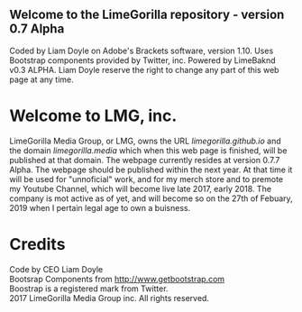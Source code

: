 ## Welcome to the LimeGorilla repository - version 0.7 Alpha
Coded by Liam Doyle on Adobe's Brackets software, version 1.10. Uses Bootstrap components provided by Twitter, inc. Powered by LimeBaknd v0.3 ALPHA. Liam Doyle reserve the right to change any part of this web page at any time.
# Welcome to LMG, inc.
LimeGorilla Media Group, or LMG, owns the URL <i>limegorilla.github.io</i> and the domain <i>limegorilla.media</i> which when this web page is finished, will be published at that domain. The webpage currently resides at version 0.7.7 Alpha. The webpage should be published within the next year. At that time it will be used for "unnoficial" work, and for my merch store and to premote my Youtube Channel, which will become live late 2017, early 2018. The company is mot active as of yet, and will become so on the 27th of Febuary, 2019 when I pertain legal age to own a buisness.
# Credits
Code by CEO Liam Doyle<br>
Bootsrap Components from <a href="http://www.getbootstrap.com">http://www.getbootstrap.com</a><br>
Boostrap is a registered mark from Twitter.<br>
2017 LimeGorilla Media Group inc. All rights reserved.<br>
